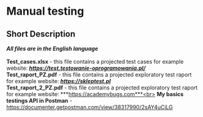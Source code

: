 # Manual testing
## Short Description
***All files are in the English language***</br></br>
**Test_cases.xlsx** - this file contains a projected test cases for example website: ***https://test.testowanie-oprogramowania.pl/***
<br> 
**Test_raport_PZ.pdf** - this file contains a projected exploratory test raport for example website: ***https://skleptest.pl***
<br>
**Test_raport_2_PZ.pdf** - this file contains a projected exploratory test raport for example website: ***https://academybugs.com***<br>
**My basics testings API in Postman** - https://documenter.getpostman.com/view/38317990/2sAY4uCiLG 
